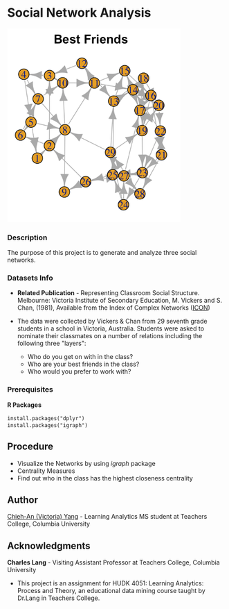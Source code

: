 # Social Network Analysis

<img width = "400" src="https://github.com/victoria-yang/SNA-project/blob/master/best_friends.png">

### Description
The purpose of this project is to generate and analyze three social networks.

### Datasets Info

* **Related Publication** - Representing Classroom Social Structure. Melbourne: Victoria Institute of
Secondary Education, M. Vickers and S. Chan, (1981), Available from the Index of Complex Networks ([ICON](https://icon.colorado.edu/#!/))

* The data were collected by Vickers & Chan from 29 seventh grade students in a school in Victoria, Australia. Students were asked to nominate their classmates on a number of relations including the following three "layers":  

	- Who do you get on with in the class?  
	- Who are your best friends in the class?
	- Who would you prefer to work with? 

### Prerequisites

**R Packages**

```
install.packages("dplyr")
install.packages("igraph")
```

## Procedure
* Visualize the Networks by using *igraph* package
* Centrality Measures
* Find out who in the class has the highest closeness centrality




## Author
[Chieh-An (Victoria) Yang](https://www.linkedin.com/in/victoria-chieh-an-yang/) - Learning Analytics MS student at Teachers College, Columbia University


## Acknowledgments
**Charles Lang** - Visiting Assistant Professor at Teachers College, Columbia University
* This project is an assignment for HUDK 4051: Learning Analytics: Process and Theory, an educational data mining course taught by Dr.Lang in Teachers College. 
